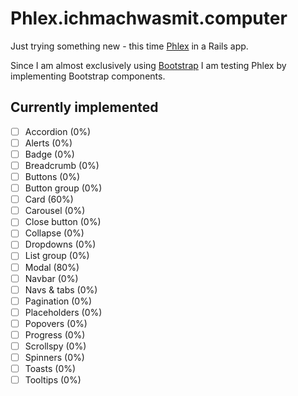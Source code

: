 # Phlex.ichmachwasmit.computer

Just trying something new - this time [Phlex](https://www.phlex.fun/) in a Rails app.

Since I am almost exclusively using [Bootstrap](https://getbootstrap.com/docs/5.3/getting-started/introduction/) I am testing Phlex by implementing Bootstrap components.

## Currently implemented

- [ ] Accordion (0%)
- [ ] Alerts (0%)
- [ ] Badge (0%)
- [ ] Breadcrumb (0%)
- [ ] Buttons (0%)
- [ ] Button group (0%)
- [ ] Card (60%)
- [ ] Carousel (0%)
- [ ] Close button (0%)
- [ ] Collapse (0%)
- [ ] Dropdowns (0%)
- [ ] List group (0%)
- [ ] Modal (80%)
- [ ] Navbar (0%)
- [ ] Navs & tabs (0%)
- [ ] Pagination (0%)
- [ ] Placeholders (0%)
- [ ] Popovers (0%)
- [ ] Progress (0%)
- [ ] Scrollspy (0%)
- [ ] Spinners (0%)
- [ ] Toasts (0%)
- [ ] Tooltips (0%)